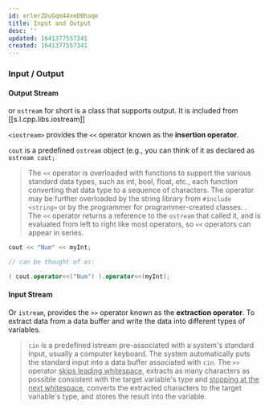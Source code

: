 ```yaml
---
id: erlerZDuGqm44xeDBhaqe
title: Input and Output
desc: ''
updated: 1641377557341
created: 1641377557341
---
```


### Input / Output

#### Output Stream

or `ostream` for short is a class that supports output. It is included from [[s.l.cpp.libs.iostream]]

`<iostream>` provides the `<<` operator known as the **insertion operator**.

`cout` is a predefined `ostream` object (e.g., you can think of it as declared as `ostream cout;`

> The `<<` operator is overloaded with functions to support the various standard data types, such as int, bool, float, etc., each function converting that data type to a sequence of characters. The operator may be further overloaded by the string library from `#include <string>` or by the programmer for programmer-created classes.
> .
> The `<<` operator returns a reference to the `ostream` that called it, and is evaluated from left to right like most operators, so `<<` operators can appear in series.

```cpp
cout << "Num" << myInt;

// can be thought of as:

( cout.operator<<("Num") ).operator<<(myInt);
```

#### Input Stream

Or `istream`, provides the `>>` operator known as the **extraction operator**. To extract data from a data buffer and write the data into different types of variables.

> `cin` is a predefined istream pre-associated with a system's standard input, usually a computer keyboard. The system automatically puts the standard input into a data buffer associated with `cin`. The `>>` operator <u>skips leading whitespace</u>, extracts as many characters as possible consistent with the target variable's type and <u>stopping at the next whitespace</u>, converts the extracted characters to the target variable's type, and stores the result into the variable.
